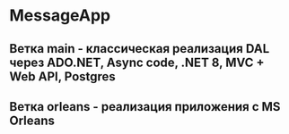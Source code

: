 # MessageApp

## Ветка main - классическая реализация DAL через ADO.NET, Async code, .NET 8, MVC + Web API, Postgres
## Ветка orleans - реализация приложения с MS Orleans 
